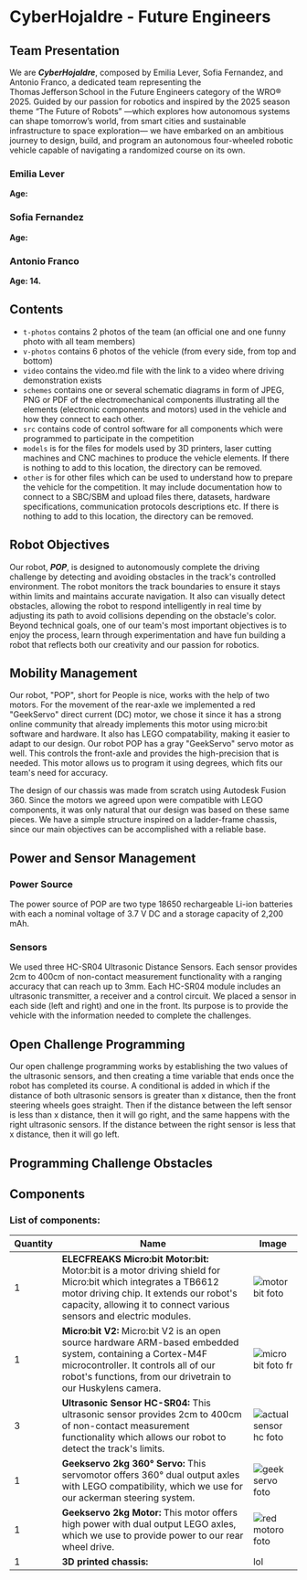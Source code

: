 CyberHojaldre - Future Engineers
====

## Team Presentation

We are ***CyberHojaldre***, composed by Emilia Lever, Sofia Fernandez, and Antonio Franco, a dedicated team representing the Thomas Jefferson School in the Future Engineers category of the WRO® 2025. Guided by our passion for robotics and inspired by the 2025 season theme “The Future of Robots” —which explores how autonomous systems can shape tomorrow’s world, from smart cities and sustainable infrastructure to space exploration— we have embarked on an ambitious journey to design, build, and program an autonomous four-wheeled robotic vehicle capable of navigating a randomized course on its own.

### Emilia Lever
**Age:**

### Sofia Fernandez
**Age:**

### Antonio Franco
**Age: 14.**


## Contents

* `t-photos` contains 2 photos of the team (an official one and one funny photo with all team members)
* `v-photos` contains 6 photos of the vehicle (from every side, from top and bottom)
* `video` contains the video.md file with the link to a video where driving demonstration exists
* `schemes` contains one or several schematic diagrams in form of JPEG, PNG or PDF of the electromechanical components illustrating all the elements (electronic components and motors) used in the vehicle and how they connect to each other.
* `src` contains code of control software for all components which were programmed to participate in the competition
* `models` is for the files for models used by 3D printers, laser cutting machines and CNC machines to produce the vehicle elements. If there is nothing to add to this location, the directory can be removed.
* `other` is for other files which can be used to understand how to prepare the vehicle for the competition. It may include documentation how to connect to a SBC/SBM and upload files there, datasets, hardware specifications, communication protocols descriptions etc. If there is nothing to add to this location, the directory can be removed.


## Robot Objectives

Our robot, ***POP***, is designed to autonomously complete the driving challenge by detecting and avoiding obstacles in the track's controlled environment. The robot monitors the track boundaries to ensure it stays within limits and maintains accurate navigation. It also can visually detect obstacles, allowing the robot to respond intelligently in real time by adjusting its path to avoid collisions depending on the obstacle's color. Beyond technical goals, one of our team's most important objectives is to enjoy the process, learn through experimentation and have fun building a robot that reflects both our creativity and our passion for robotics.


## Mobility Management

Our robot, "POP", short for People is nice, works with the help of two motors. For the movement of the rear-axle we implemented a red "GeekServo" direct current (DC) motor, we chose it since it has a strong online community that already implements this motor using micro:bit software and hardware. It also has LEGO compatability, making it easier to adapt to our design. Our robot POP has a gray "GeekServo" servo motor as well. This controls the front-axle and provides the high-precision that is needed. This motor allows us to program it using degrees, which fits our team's need for accuracy.

The design of our chassis was made from scratch using Autodesk Fusion 360. Since the motors we agreed upon were compatible with LEGO components, it was only natural that our design was based on these same pieces. We have a simple structure inspired on a ladder-frame chassis, since our main objectives can be accomplished with a reliable base.


## Power and Sensor Management

### Power Source

The power source of POP are two type 18650 rechargeable Li-ion batteries with  each a nominal voltage of 3.7 V DC and a storage capacity of 2,200 mAh.

### Sensors

We used three HC-SR04 Ultrasonic Distance Sensors. Each sensor provides 2cm to 400cm of non-contact measurement functionality with a ranging accuracy that can reach up to 3mm. Each HC-SR04 module includes an ultrasonic transmitter, a receiver and a control circuit. We placed a sensor in each side (left and right) and one in the front. Its purpose is to provide the vehicle with the information needed to complete the challenges.


## Open Challenge Programming

Our open challenge programming works by establishing the two values of the ultrasonic sensors, and then creating a time variable that ends once the robot has completed its course. A conditional is added in which if the distance of both ultrasonic sensors is greater than x distance, then the front steering wheels goes straight. Then if the distance between the left sensor is less than x distance, then it will go right, and the same happens with the right ultrasonic sensors. If the distance between the right sensor is less that x distance, then it will go left.


## Programming Challenge Obstacles


## Components 

### List of components:

| Quantity | Name | Image | 
|----------|------|-------|
| 1 | **ELECFREAKS Micro:bit Motor:bit:** Motor:bit is a motor driving shield for Micro:bit which integrates a TB6612 motor driving chip. It extends our robot's capacity, allowing it to connect various sensors and electric modules. | ![motor bit foto](https://github.com/user-attachments/assets/73b395f8-b8a7-4a2f-8406-f71f2b36c786)|
| 1 | **Micro:bit V2:** Micro:bit V2 is an open source hardware ARM-based embedded system, containing a Cortex-M4F microcontroller. It controls all of our robot's functions, from our drivetrain to our Huskylens camera. | ![micro bit foto fr ](https://github.com/user-attachments/assets/63ed836f-7a6b-4cb8-be16-7a6c6e5b936f)|
| 3 | **Ultrasonic Sensor HC-SR04:** This ultrasonic sensor provides 2cm to 400cm of non-contact measurement functionality which allows our robot to detect the track's limits. | ![actual sensor hc foto](https://github.com/user-attachments/assets/c071d810-4a04-4574-bedc-33bf450cf54f)|
| 1 | **Geekservo 2kg 360° Servo:** This servomotor offers 360° dual output axles with LEGO compatibility, which we use for our ackerman steering system. |![geek servo foto ](https://github.com/user-attachments/assets/1e684391-a7db-41d3-aa21-46279865f448)|
| 1 | **Geekservo 2kg Motor:** This motor offers high power with dual output LEGO axles, which we use to provide power to our rear wheel drive.  | ![red motoro foto ](https://github.com/user-attachments/assets/4c64a7d7-cd24-4a07-8d68-9547b2d9988b)| 
| 1 | **3D printed chassis:** | lol |








